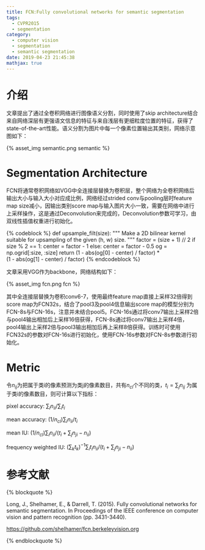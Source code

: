 ```yaml
---
title: FCN:Fully convolutional networks for semantic segmentation
tags:
  - CVPR2015
  - segmentation
category:
  - computer vision
  - segmentation
  - semantic segmentation
date: 2019-04-23 21:45:38
mathjax: true
---
```


# 介绍

文章提出了通过全卷积网络进行图像语义分割，同时使用了skip architecture结合来自网络深层有更强语文信息的特征与来自浅层有更细粒度位置的特征，获得了state-of-the-art性能。语义分割为图片中每一个像素位置输出其类别，网络示意图如下：

<div class='img-size-half'>
{% asset_img semantic.png semantic %}
</div>

# Segmentation Architecture

FCN将通常卷积网络如VGG中全连接层替换为卷积层，整个网络为全卷积网络后输出大小与输入大小对应成比例，网络经过strided conv与pooling层时feature map size减小，因输出类别score map与输入图片大小一致，需要在网络中进行上采样操作，这是通过Deconvolution来完成的，Deconvolution参数可学习，由双线性插值权重进行初始化。

{% codeblock %}
def upsample_filt(size):
    """
    Make a 2D bilinear kernel suitable for upsampling of the given (h, w) size.
    """
    factor = (size + 1) // 2
    if size % 2 == 1:
        center = factor - 1
    else:
        center = factor - 0.5
    og = np.ogrid[:size, :size]
    return (1 - abs(og[0] - center) / factor) * \
           (1 - abs(og[1] - center) / factor)
{% endcodeblock %}

文章采用VGG作为backbone，网络结构如下：

{% asset_img fcn.png fcn %}

其中全连接层替换为卷积conv6-7，使用最终feature map直接上采样32倍得到score map为FCN32s，结合了pool3及pool4信息输出score map的模型分别为FCN-8s与FCN-16s，注意并未结合pool5。FCN-16s通过将conv7输出上采样2倍与pool4输出相加后上采样16倍获得，FCN-8s通过将conv7输出上采样4倍，pool4输出上采样2倍与pool3输出相加后再上采样8倍获得。训练时可使用FCN32s的参数对FCN-16s进行初始化，使用FCN-16s参数对FCN-8s参数进行初始化。

# Metric

令$n_{ij}$为把属于类i的像素预测为类j的像素数目，共有$n_{cl}$个不同的类，$t_i = \sum_j n_{ij}$ 为属于类i的像素数目，则可计算以下指标：

pixel accuracy: $\sum_i n_{ii} / \sum_i t_i$

mean accuracy: $(1/n_{cl}) \sum_i n_{ii} / t_i$

mean IU: $(1/n_{cl}) \sum_i n_{ii} / (t_i + \sum_j n_{ji} - n_{ii})$

frequency weighted IU: $(\sum_k t_k)^{-1} \sum_i t_in_{ii} / (t_i + \sum_j n_{ji} - n_{ii})$

# 参考文献

{% blockquote %}

Long, J., Shelhamer, E., & Darrell, T. (2015). Fully convolutional networks for semantic segmentation. In Proceedings of the IEEE conference on computer vision and pattern recognition (pp. 3431-3440).

https://github.com/shelhamer/fcn.berkeleyvision.org

{% endblockquote %}
